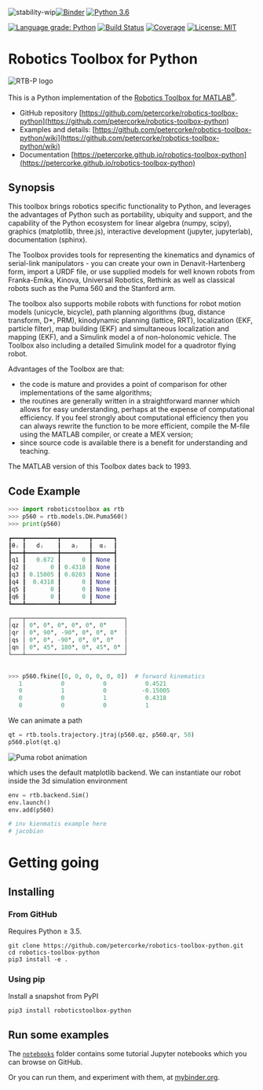 ![stability-wip](https://img.shields.io/badge/stability-work_in_progress-lightgrey.svg)[![Binder](https://mybinder.org/badge_logo.svg)](https://mybinder.org/v2/gh/petercorke/robotics-toolbox-python/master?filepath=notebooks)
[![Python 3.6](https://img.shields.io/badge/python-3.6-blue.svg)](https://www.python.org/downloads/release/python-360/)
<!---
![PyPI - Python Version](https://img.shields.io/pypi/pyversions/roboticstoolbox-python.svg)
--->
[![Language grade: Python](https://img.shields.io/lgtm/grade/python/g/petercorke/robotics-toolbox-python.svg?logo=lgtm&logoWidth=18)](https://lgtm.com/projects/g/petercorke/robotics-toolbox-python/context:python)
[![Build Status](https://github.com/petercorke/robotics-toolbox-python/workflows/build/badge.svg?branch=master)](https://github.com/petercorke/robotics-toolbox-python/actions?query=workflow%3Abuild)
[![Coverage](https://codecov.io/gh/petercorke/robotics-toolbox-python/branch/master/graph/badge.svg)](https://codecov.io/gh/petercorke/robotics-toolbox-python)
[![License: MIT](https://img.shields.io/badge/License-MIT-yellow.svg)](https://opensource.org/licenses/MIT)


# Robotics Toolbox for Python

![RTB-P logo](https://github.com/petercorke/robotics-toolbox-python/raw/master/docs/figs/RobToolBox_RoundLogoB.png)

This is a Python implementation of the [Robotics Toolbox for MATLAB<sup>&reg;</sup>](https://github.com/petercorke/robotics-toolbox-matlab).

* GitHub repository [https://github.com/petercorke/robotics-toolbox-python](https://github.com/petercorke/robotics-toolbox-python)
* Examples and details: [https://github.com/petercorke/robotics-toolbox-python/wiki](https://github.com/petercorke/robotics-toolbox-python/wiki)    
* Documentation [https://petercorke.github.io/robotics-toolbox-python](https://petercorke.github.io/robotics-toolbox-python)



## Synopsis

This toolbox brings robotics specific functionality to Python, and leverages the advantages of Python such as portability, ubiquity and support, and the capability of the Python ecosystem for linear algebra (numpy, scipy),  graphics (matplotlib, three.js), interactive development (jupyter, jupyterlab), documentation (sphinx).

The Toolbox provides tools for representing the kinematics and dynamics of serial-link manipulators  - you can create your own in Denavit-Hartenberg form, import a URDF file, or use supplied models for well known robots from Franka-Emika, Kinova, Universal Robotics, Rethink as well as classical robots such as the Puma 560 and the Stanford arm.

The toolbox also supports mobile robots with functions for robot motion models (unicycle, bicycle), path planning algorithms (bug, distance transform, D*, PRM), kinodynamic planning (lattice, RRT), localization (EKF, particle filter), map building (EKF) and simultaneous localization and mapping (EKF), and a Simulink model a of non-holonomic vehicle.  The Toolbox also including a detailed Simulink model for a quadrotor flying robot.

Advantages of the Toolbox are that:

  * the code is mature and provides a point of comparison for other implementations of the same algorithms;
  * the routines are generally written in a straightforward manner which allows for easy understanding, perhaps at the expense of computational efficiency. If you feel strongly about computational efficiency then you can always rewrite the function to be more efficient, compile the M-file using the MATLAB compiler, or create a MEX version;
  * since source code is available there is a benefit for understanding and teaching.
  
The MATLAB version of this Toolbox dates back to 1993.

## Code Example

```python
>>> import roboticstoolbox as rtb
>>> p560 = rtb.models.DH.Puma560()
>>> print(p560)

┏━━━┳━━━━━━━━━┳━━━━━━━━┳━━━━━━┓
┃θⱼ ┃   dⱼ    ┃   aⱼ   ┃  ⍺ⱼ  ┃
┣━━━╋━━━━━━━━━╋━━━━━━━━╋━━━━━━┫
┃q1 ┃   0.672 ┃      0 ┃ None ┃
┃q2 ┃       0 ┃ 0.4318 ┃ None ┃
┃q3 ┃ 0.15005 ┃ 0.0203 ┃ None ┃
┃q4 ┃  0.4318 ┃      0 ┃ None ┃
┃q5 ┃       0 ┃      0 ┃ None ┃
┃q6 ┃       0 ┃      0 ┃ None ┃
┗━━━┻━━━━━━━━━┻━━━━━━━━┻━━━━━━┛

┌───┬────────────────────────────┐
│qz │ 0°, 0°, 0°, 0°, 0°, 0°     │
│qr │ 0°, 90°, -90°, 0°, 0°, 0°  │
│qs │ 0°, 0°, -90°, 0°, 0°, 0°   │
│qn │ 0°, 45°, 180°, 0°, 45°, 0° │
└───┴────────────────────────────┘

 
>>> p560.fkine([0, 0, 0, 0, 0, 0])  # forward kinematics
   1           0           0           0.4521       
   0           1           0          -0.15005      
   0           0           1           0.4318       
   0           0           0           1            
```

We can animate a path

```python
qt = rtb.tools.trajectory.jtraj(p560.qz, p560.qr, 50)
p560.plot(qt.q)
```

![Puma robot animation](https://github.com/petercorke/robotics-toolbox-python/raw/master/docs/figs/puma_sitting.gif)

which uses the default matplotlib backend.  We can instantiate our robot inside
the 3d simulation environment

```python
env = rtb.backend.Sim()
env.launch()
env.add(p560)
```

```python
# inv kienmatis example here
# jacobian
```

# Getting going

## Installing

### From GitHub

Requires Python ≥ 3.5.

```shell script
git clone https://github.com/petercorke/robotics-toolbox-python.git
cd robotics-toolbox-python
pip3 install -e .
```

### Using pip

Install a snapshot from PyPI

```shell script
pip3 install roboticstoolbox-python
```

## Run some examples

The [`notebooks`](https://github.com/petercorke/robotics-toolbox-python/tree/master/notebooks) folder contains some tutorial Jupyter notebooks which you can browse on GitHub.

Or you can run them, and experiment with them, at [mybinder.org](https://mybinder.org/v2/gh/petercorke/robotics-toolbox-python/master?filepath=notebooks).
